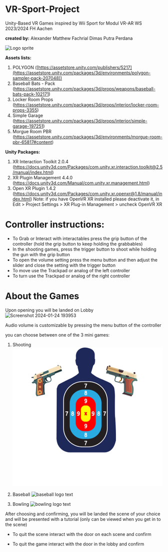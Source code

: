 # VR-Sport-Project
Unity-Based VR Games inspired by Wii Sport for Modul VR-AR WS 2023/2024 FH Aachen

**created by:**
Alexander Matthew
Fachrial Dimas Putra Perdana

![Logo sprite](https://github.com/FDims/VR-Sport-Porject/assets/110996703/a14b19bc-bf04-47b7-a418-ea1f67217eb2)

**Assets lists:**
1. POLYGON ([https://assetstore.unity.com/publishers/5217](https://assetstore.unity.com/packages/3d/environments/polygon-sampler-pack-207048))
2. Baseball Bats - Pack (https://assetstore.unity.com/packages/3d/props/weapons/baseball-bats-pack-102171)
3. Locker Room Props (https://assetstore.unity.com/packages/3d/props/interior/locker-room-props-3355)
4. Simple Garage (https://assetstore.unity.com/packages/3d/props/interior/simple-garage-197251)
5. Morgue Room PBR (https://assetstore.unity.com/packages/3d/environments/morgue-room-pbr-65817#content)

**Unity Packages:**
1. XR Interaction Toolkit 2.0.4 (https://docs.unity3d.com/Packages/com.unity.xr.interaction.toolkit@2.5/manual/index.html)
2. XR Plugin Management 4.4.0 (https://docs.unity3d.com/Manual/com.unity.xr.management.html)
3. Open XR Plugin 1.4.2 (https://docs.unity3d.com/Packages/com.unity.xr.openxr@1.8/manual/index.html)
Note: if you have OpenVR XR installed please deactivate it, in Edit > Project Settings > XR Plug-in Management > uncheck OpenVR XR

# **Controller instructions:**
- To Grab or Interact with interactables press the grip button of the controller (hold the grip button to keep holding the grabbables)
- In the shooting games, press the trigger button to shoot while holding the gun with the grip button
- To open the volume setting press the menu button and then adjust the slider and close the setting with the trigger button
- To move use the Trackpad or analog of the left controller
- To turn use the Trackpad or analog of the right controller

# **About the Games**

Upon opening you will be landed on Lobby
![Screenshot 2024-01-24 193953](https://github.com/FDims/VR-Sport-Porject/assets/110996703/d9de8a6a-8825-401d-a9f0-988cd68cb186)

Audio volume is customizable by pressing the menu button of the controller

you can choose between one of the 3 mini games:
1. Shooting
![shooting](documentation/shooting_logo.png)

3. Baseball
![baseball logo text](https://github.com/FDims/VR-Sport-Porject/assets/110996703/29bfc0dc-4d53-4fc2-ae13-221936985754)

4. Bowling
![bowling logo text](https://github.com/FDims/VR-Sport-Porject/assets/110996703/d5aab8d4-3786-451c-8a66-8361740e35fa)


After choosing and confirming, you will be landed the scene of your choice and will be presented with a tutorial (only can be viewed when you get in to the scene)

- To quit the scene interact with the door on each scene and confirm

- To quit the game interact with the door in the lobby and confirm

